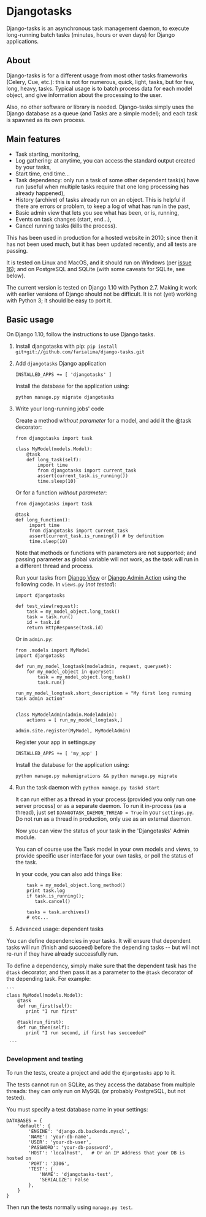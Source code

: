 
# Djangotasks

Django-tasks is an asynchronous task management daemon, to execute long-running batch tasks (minutes, hours or even days) for Django applications.

## About

Django-tasks is for a different usage from most other tasks frameworks (Celery, Cue, etc.): this is not for numerous, quick, light, tasks, but for few, long, heavy, tasks. Typical usage is to batch process data for each model object, and give information about the processing to the user.

Also, no other software or library is needed. Django-tasks simply uses the Django database as a queue (and Tasks are a simple model); and each task is spawned as its own process.

## Main features

* Task starting, monitoring,
* Log gathering: at anytime, you can access the standard output created by your tasks,
* Start time, end time...
* Task dependency: only run a task of some other dependent task(s) have run (useful when multiple tasks require that one long processing has already happened),
* History (archive) of tasks already run on an object. This is helpful if there are errors or problem, to keep a log of what has run in the past,
* Basic admin view that lets you see what has been, or is, running,
* Events on task changes (start, end...),
* Cancel running tasks (kills the process).

This has been used in production for a hosted website in 2010; since then it has not been used much, but it has been updated recently, and all tests are passing.

It is tested on Linux and MacOS, and it should run on Windows (per [issue 16](https://code.google.com/p/django-tasks/issues/detail?id=16)); and on PostgreSQL and SQLite (with some caveats for SQLite, see below).

The current version is tested on Django 1.10 with Python 2.7. Making it work with earlier versions of Django should not be difficult. It is not (yet) working with Python 3; it should be easy to port it.

## Basic usage

On Django 1.10, follow the instructions to use Django tasks. 

1. Install djangotasks with pip: ```pip install git+git://github.com/farialima/django-tasks.git``` 

2. Add ```djangotasks``` Django application

	```INSTALLED_APPS += [ 'djangotasks' ]```

	Install the database for the application using:
    
	```python manage.py migrate djangotasks```

3. Write your long-running jobs' code

    Create a method _without parameter_ for a model, and add it the @task decorator:
    ```
    from djangotasks import task

    class MyModel(models.Model):
        @task
        def long_task(self):
            import time
            from djangotasks import current_task
            assert(current_task.is_running())
            time.sleep(10)
    ```

    Or for a function _without parameter_:

    ```
    from djangotasks import task

    @task
    def long_function():
         import time
         from djangotasks import current_task
         assert(current_task.is_running()) # by definition
         time.sleep(10)
    ```
    Note that methods or functions with parameters are not supported; and passing parameter as global variable will not work, as the task will run in a different thread and process.

    Run your tasks from [Django View](https://docs.djangoproject.com/en/dev/topics/http/views/) or [Django Admin Action](https://docs.djangoproject.com/en/dev/ref/contrib/admin/actions/) using the following code. 
    In ```views.py``` (_not tested_):
    ```
    import djangotasks

    def test_view(request):
        task = my_model_object.long_task()
        task = task.run()
        id = task.id
        return HttpResponse(task.id)
    ```
    Or in ```admin.py```:
    ```
    from .models import MyModel
    import djangotasks

    def run_my_model_longtask(modeladmin, request, queryset):
        for my_model_object in queryset:
            task = my_model_object.long_task()
            task.run()

    run_my_model_longtask.short_description = "My first long running task admin action"


    class MyModelAdmin(admin.ModelAdmin):
        actions = [ run_my_model_longtask,]

    admin.site.register(MyModel, MyModelAdmin)
    ```

    Register your app in settings.py

    ```INSTALLED_APPS += [ 'my_app' ]```

    Install the database for the application using:
    
    ```python manage.py makemigrations && python manage.py migrate```
    

4. Run the task daemon with ```python manage.py taskd start```

	It can run either as a thread in your process (provided you only run one server process) or as a separate daemon. To run it in-process (as a thread), just set ```DJANGOTASK_DAEMON_THREAD = True``` in your ```settings.py```. Do not run as a thread in production, only use as an external daemon.

	Now you can view the status of your task in the 'Djangotasks' Admin module.

	You can of course use the Task model in your own models and views, to provide specific user interface for your own tasks, or poll the status of the task.

	In your code, you can also add things like:
   ``` 
   	   task = my_model_object.long_method()
       print task.log
       if task.is_running();
          task.cancel()
      
       tasks = task.archives()
       # etc...
   ```

5. Advanced usage: dependent tasks

You can define dependencies in your tasks. It will ensure that dependent tasks will run (finish and succeed) before the depending tasks -- but will not re-run if they have already successfully run. 

To define a dependency, simply make sure that the dependent task has the `@task` decorator, and then pass it as a parameter to the `@task` decorator of the depending task. For example:

    ``` 
    class MyModel(models.Model):
        @task
        def run_first(self):
           print "I run first"

        @task(run_first):
        def run_then(self):
           print "I run second, if first has succeeded"

     ```


### Development and testing

To run the tests, create a project and add the ```djangotasks``` app to it.

The tests cannot run on SQLite, as they access the database from multiple threads: they can only run on MySQL (or probably PostgreSQL, but not tested).

You must specify a test database name in your settings:
```
DATABASES = {
    'default': {
        'ENGINE': 'django.db.backends.mysql',
        'NAME': 'your-db-name',
        'USER': 'your-db-user',
        'PASSWORD': 'your-db-password',
        'HOST': 'localhost',   # Or an IP Address that your DB is hosted on
        'PORT': '3306',
        'TEST': {
            'NAME': 'djangotasks-test',
            'SERIALIZE': False
        },
    }
}
```
Then run the tests normally using ```manage.py test```.


